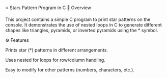 ⭐ Stars Pattern Program in C
📌 Overview

This project contains a simple C program to print star patterns on the console.
It demonstrates the use of nested loops in C to generate different shapes like triangles, pyramids, or inverted pyramids using the * symbol.

⚙️ Features

Prints star (*) patterns in different arrangements.

Uses nested for loops for row/column handling.

Easy to modify for other patterns (numbers, characters, etc.).
